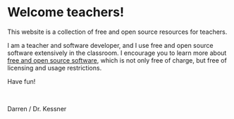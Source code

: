 # Welcome teachers!

This website is a collection of free and open source resources
for teachers.  

I am a teacher and software developer, and I use free and open source software
extensively in the classroom.  I encourage you to learn more about 
[free and open source software](https://en.wikipedia.org/wiki/Free_and_open-source_software), 
which is not only free of charge, but free of licensing and usage restrictions.  

Have fun!

<br/>

Darren / Dr. Kessner


